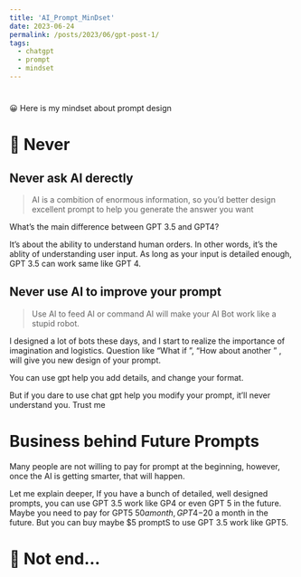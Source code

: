 ```yaml
---
title: 'AI_Prompt_MinDset'
date: 2023-06-24
permalink: /posts/2023/06/gpt-post-1/
tags:
  - chatgpt
  - prompt
  - mindset
---
```


# 

<aside>
😀 Here is my mindset about prompt design

</aside>

# 📝 Never

## Never ask AI derectly

> AI is a combition of enormous information, so you’d better design excellent prompt to help you generate the answer you want
> 

What’s the main difference between GPT 3.5 and GPT4? 

It’s about the ability to understand human orders. In other words, it’s the ablity of understanding user input. As long as your input is detailed enough, GPT 3.5 can work same like GPT 4. 

## Never use AI to improve your prompt

> Use AI to feed AI or command AI will make your AI Bot work like a stupid robot.
> 

I designed a lot of bots these days,  and I start to realize the importance of imagination and logistics. Question like “What if ”, “How about  another ” , will give you new design of your prompt. 

You can use gpt help you add details, and change your format.

But if you dare to use chat gpt help you modify your prompt, it’ll never understand you. Trust me

# Business behind Future Prompts

Many people are not willing to pay for prompt at the beginning, however, once the AI is getting smarter, that will happen. 

Let me explain deeper, If you have a bunch of detailed, well designed prompts, you can use GPT 3.5 work like GP4 or even GPT 5 in the future. Maybe you need to pay for GPT5 $50 a month, GPT4-$20 a month in the future. But you can buy maybe $5 promptS to use GPT 3.5 work like GPT5. 

# 🤗 Not end…